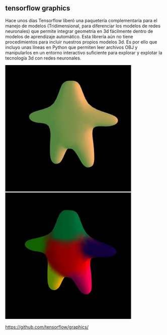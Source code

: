 ## tensorflow graphics 
Hace unos días Tensorflow  liberó  una paquetería complementaria para el  manejo de modelos (Tridimensional, para diferenciar  los modelos de redes neuronales) que permite integrar geometría en 3d fácilmente dentro de modelos de aprendizaje automático. Esta librería aún no tiene procedimientos para incluir nuestros propios modelos 3d. Es por ello que incluyo unas líneas en Python que permiten leer archivos OBJ  y manipularlos en un entorno interactivo  suficiente para explorar y explotar la tecnología 3d con redes neuronales.


<img src="https://github.com/sandroormeno/tensorflow_graphics/blob/master/Captura.JPG" width=400 />
<img src="https://github.com/sandroormeno/tensorflow_graphics/blob/master/vertex color.JPG" width=400 />


https://github.com/tensorflow/graphics/
